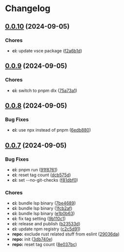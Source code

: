 # Changelog

## [0.0.10](https://github.com/igorsheg/typed-key/compare/v0.0.9...v0.0.10) (2024-09-05)


### Chores

* **ci:** update vsce package ([f2a6b1d](https://github.com/igorsheg/typed-key/commit/f2a6b1d3c00c013a2bf8794be7ec15f1be0d4204))

## [0.0.9](https://github.com/igorsheg/typed-key/compare/v0.0.8...v0.0.9) (2024-09-05)


### Chores

* **ci:** switch to pnpm dlx ([75a73a1](https://github.com/igorsheg/typed-key/commit/75a73a18a043f806974dcb550b4832794d4a5dd8))

## [0.0.8](https://github.com/igorsheg/typed-key/compare/v0.0.7...v0.0.8) (2024-09-05)


### Bug Fixes

* **ci:** use npx instead of pnpm ([6edb880](https://github.com/igorsheg/typed-key/commit/6edb8808b21bd4bfe39e37dcbbec6d0ed141452a))

## [0.0.7](https://github.com/igorsheg/typed-key/compare/v0.0.6...v0.0.7) (2024-09-05)


### Bug Fixes

* **ci:** pnpm run ([91f8761](https://github.com/igorsheg/typed-key/commit/91f876195dfacc533206d17661108c219a90c93b))
* **ci:** reset tag count ([dcb575d](https://github.com/igorsheg/typed-key/commit/dcb575d2e34bd6dd406bad817377b7d537fb7347))
* **ci:** set --no-git-checks ([f81dbf0](https://github.com/igorsheg/typed-key/commit/f81dbf0964cbd7ab812e4f60993270f6177084b5))


### Chores

* **ci:** bundle lsp binary ([7be4689](https://github.com/igorsheg/typed-key/commit/7be468958b57621d9747bc45f031d9588b1e27b6))
* **ci:** bundle lsp binary ([1fcb2af](https://github.com/igorsheg/typed-key/commit/1fcb2af2a2cfe1ee1cf3a5c06ccf25a9e823fa26))
* **ci:** bundle lsp binary ([e1b0b63](https://github.com/igorsheg/typed-key/commit/e1b0b63c6818cdedeb370427a620551fb2b66a81))
* **ci:** fix tag setting ([9b110c1](https://github.com/igorsheg/typed-key/commit/9b110c174fde7a8a52fcb92202d24a0c42697775))
* **ci:** release and publish ([b23533d](https://github.com/igorsheg/typed-key/commit/b23533d821b26be7879558200afe0e8eda3e7329))
* **ci:** update npm registry ([c2c5d91](https://github.com/igorsheg/typed-key/commit/c2c5d91f01d5f05cb228156e5d47b10675f47f45))
* **repo:** exclude rust related stuff from eslint ([29036da](https://github.com/igorsheg/typed-key/commit/29036da0b76a66154e88814e1a1715ea5334df79))
* **repo:** init ([3db740e](https://github.com/igorsheg/typed-key/commit/3db740e9a418efb2562cce47f93398dc0785b362))
* **repo:** reset tag count ([8e037bc](https://github.com/igorsheg/typed-key/commit/8e037bc8007d3604b00d994e279965c923ad6504))
